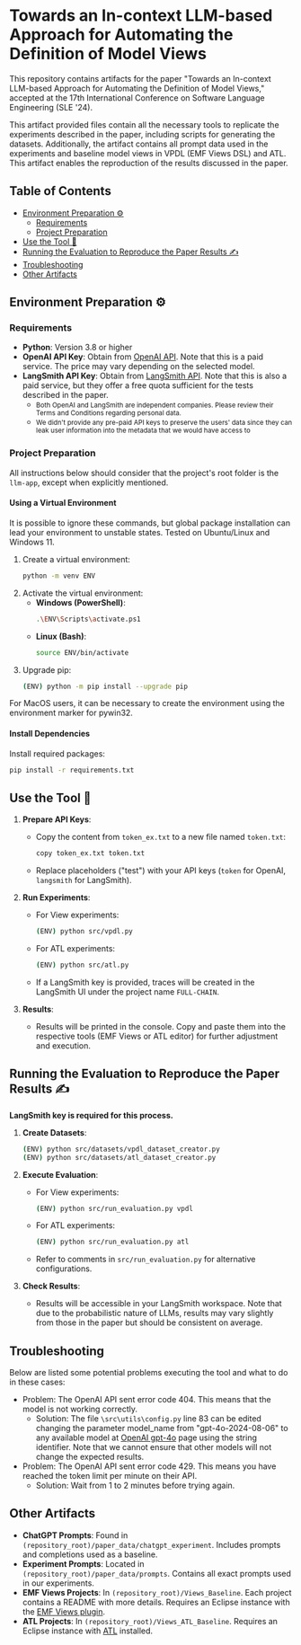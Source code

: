 # Towards an In-context LLM-based Approach for Automating the Definition of Model Views

This repository contains artifacts for the paper "Towards an In-context LLM-based Approach for Automating the Definition of Model Views," accepted at the 17th International Conference on Software Language Engineering (SLE '24).

This artifact provided files contain all the necessary tools to replicate the experiments described in the paper, including scripts for generating the datasets.
Additionally, the artifact contains all prompt data used in the experiments and baseline model views in VPDL (EMF Views DSL) and ATL.
This artifact enables the reproduction of the results discussed in the paper.

## Table of Contents

- [Environment Preparation ⚙️](#environment-preparation-⚙️)
  - [Requirements](#requirements)
  - [Project Preparation](#project-preparation)
- [Use the Tool 🚀](#use-the-tool-🚀)
- [Running the Evaluation to Reproduce the Paper Results ✍️](#running-the-evaluation-to-reproduce-the-paper-results-✍️)
- [Troubleshooting](#troubleshooting)
- [Other Artifacts](#other-artifacts)

## Environment Preparation ⚙️

### Requirements

- **Python**: Version 3.8 or higher
- **OpenAI API Key**: Obtain from [OpenAI API](https://platform.openai.com/docs/api-reference/introduction). Note that this is a paid service. The price may vary depending on the selected model.
- **LangSmith API Key**: Obtain from [LangSmith API](https://docs.smith.langchain.com/how_to_guides/setup/create_account_api_key). Note that this is also a paid service, but they offer a free quota sufficient for the tests described in the paper.
   - <small>Both OpenAI and LangSmith are independent companies. Please review their Terms and Conditions regarding personal data.</small>
   - <small>We didn't provide any pre-paid API keys to preserve the users' data since they can leak user information into the metadata that we would have access to</small>

### Project Preparation

All instructions below should consider that the project's root folder is the `llm-app`, except when explicitly mentioned. 

#### Using a Virtual Environment

It is possible to ignore these commands, but global package installation can lead your environment to unstable states. Tested on Ubuntu/Linux and Windows 11.

1. Create a virtual environment:
   ```bash
   python -m venv ENV
   ```
2. Activate the virtual environment:
   - **Windows (PowerShell)**:
     ```bash
     .\ENV\Scripts\activate.ps1
     ```
   - **Linux (Bash)**:
     ```bash
     source ENV/bin/activate
     ```
3. Upgrade pip:
   ```bash
   (ENV) python -m pip install --upgrade pip
   ```

For MacOS users, it can be necessary to create the environment using the environment marker for pywin32.

#### Install Dependencies

Install required packages:
```bash
pip install -r requirements.txt
```

## Use the Tool 🚀

1. **Prepare API Keys**:
   - Copy the content from `token_ex.txt` to a new file named `token.txt`:
     ```bash
     copy token_ex.txt token.txt
     ```
   - Replace placeholders ("test") with your API keys (`token` for OpenAI, `langsmith` for LangSmith).

2. **Run Experiments**:
   - For View experiments:
     ```bash
     (ENV) python src/vpdl.py
     ```
   - For ATL experiments:
     ```bash
     (ENV) python src/atl.py
     ```
   - If a LangSmith key is provided, traces will be created in the LangSmith UI under the project name `FULL-CHAIN`.

3. **Results**:
   - Results will be printed in the console. Copy and paste them into the respective tools (EMF Views or ATL editor) for further adjustment and execution.

## Running the Evaluation to Reproduce the Paper Results ✍️

**LangSmith key is required for this process.**

1. **Create Datasets**:
   ```bash
   (ENV) python src/datasets/vpdl_dataset_creator.py
   (ENV) python src/datasets/atl_dataset_creator.py
   ```

2. **Execute Evaluation**:
   - For View experiments:
     ```bash
     (ENV) python src/run_evaluation.py vpdl
     ```
   - For ATL experiments:
     ```bash
     (ENV) python src/run_evaluation.py atl
     ```
   - Refer to comments in `src/run_evaluation.py` for alternative configurations.

3. **Check Results**:
   - Results will be accessible in your LangSmith workspace. Note that due to the probabilistic nature of LLMs, results may vary slightly from those in the paper but should be consistent on average.

## Troubleshooting

Below are listed some potential problems executing the tool and what to do in these cases:

- Problem: The OpenAI API sent error code 404. This means that the model is not working correctly.
   - Solution: The file `\src\utils\config.py` line 83 can be edited changing the parameter model_name from "gpt-4o-2024-08-06" to any available model at [OpenAI gpt-4o](https://platform.openai.com/docs/models/gpt-4o) page using the string identifier. Note that we cannot ensure that other models will not change the expected results.
- Problem: The OpenAI API sent error code 429. This means you have reached the token limit per minute on their API.
   - Solution: Wait from 1 to 2 minutes before trying again.


## Other Artifacts

- **ChatGPT Prompts**: Found in `(repository_root)/paper_data/chatgpt_experiment`. Includes prompts and completions used as a baseline.
- **Experiment Prompts**: Located in `(repository_root)/paper_data/prompts`. Contains all exact prompts used in our experiments.
- **EMF Views Projects**: In `(repository_root)/Views_Baseline`. Each project contains a README with more details. Requires an Eclipse instance with the [EMF Views plugin](https://www.atlanmod.org/emfviews/manual/user.html).
- **ATL Projects**: In `(repository_root)/Views_ATL_Baseline`. Requires an Eclipse instance with [ATL](https://eclipse.dev/atl/) installed.